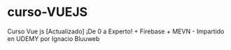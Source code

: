 # curso-VUEJS
Curso Vue js [Actualizado] ¡De 0 a Experto! + Firebase + MEVN - Impartido en UDEMY por Ignacio Bluuweb
